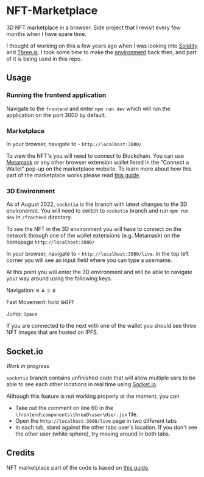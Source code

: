 ﻿# NFT-Marketplace

3D NFT marketplace in a browser. Side project that I revisit every few months when I have spare time. 

I thought of working on this a few years ago when I was looking into [Solidity](https://docs.soliditylang.org/en/v0.8.17/) and [Three.js](https://threejs.org/). I took some time to make the [environment](https://github.com/dandavisjs/3dGallery) back then, and part of it is being used in this repo.

## Usage

### Running the frontend application

Navigate to the `frontend` and enter `npm run dev` which will run the application on the port 3000 by default.

### Marketplace

In your browser, navigate to - `http://localhost:3000/`

To view the NFT's you will need to connect to Blockchain. You can use [Metamask](https://metamask.io/) or any other browser extension wallet listed in the "Connect a Wallet" pop-up on the marketplace website. To learn more about how this part of the marketplace works please read [this guide](https://github.com/LearnWeb3DAO/Celo-Track/blob/main/NFT-Marketplace-Part-1.md).

### 3D Environment

As of August 2022, `socketio` is the branch with latest changes to the 3D environemnt. You will need to switch to `socketio` branch and run `npm run dev` in `/frontend` directory.

To see the NFT in the 3D environment you will have to connect on the network through one of the wallet extensions (e.g. Metamask) on the homepage `http://localhost:3000/`

In your browser, navigate to - `http://localhost:3000/live`. In the top left corner you will see an input field where you can type a username. 

At this point you will enter the 3D environment and will be able to navigate your way around using the following keys:

Navigation: `W A S D`

Fast Movement: hold `SHIFT`

Jump: `Space`

If you are connected to the next with one of the wallet you should see three NFT images that are hosted on IPFS.

## Socket.io

*Work in progress*

`socketio` branch contains unfinished code that will allow multiple usrs to be able to see each other locations in real time using [Socket.io](https://socket.io/).

Although this feature is not working properly at the moment, you can 
- Take out the comment on line 60 in the `\frontend\components\threeD\user\User.jsx` file.
- Open the `http://localhost:3000/live` page in two different tabs
- In each tab, stand against the other tabs user's location. If you don't see the other user (white sphere), try moving around in both tabs.

## Credits

NFT marketplace part of the code is based on [this guide](https://github.com/LearnWeb3DAO/Celo-Track/blob/main/NFT-Marketplace-Part-1.md).
